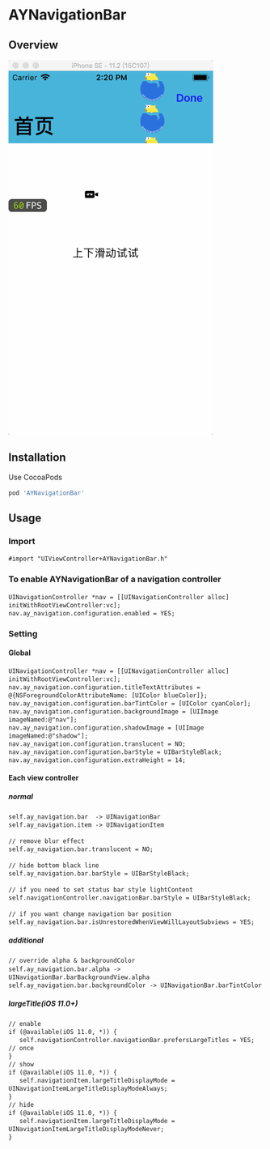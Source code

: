 # AYNavigationBar

## Overview

![snapshot](https://github.com/CodeABug/AYNavigationBar/blob/master/demo.gif)

## Installation

Use CocoaPods  

``` ruby
pod 'AYNavigationBar'
```

## Usage

### Import

``` objc
#import "UIViewController+AYNavigationBar.h"
```

### To enable AYNavigationBar of a navigation controller

``` objc
UINavigationController *nav = [[UINavigationController alloc] initWithRootViewController:vc];
nav.ay_navigation.configuration.enabled = YES;
```

### Setting
#### Global

``` objc
UINavigationController *nav = [[UINavigationController alloc] initWithRootViewController:vc];
nav.ay_navigation.configuration.titleTextAttributes = @{NSForegroundColorAttributeName: [UIColor blueColor]};
nav.ay_navigation.configuration.barTintColor = [UIColor cyanColor];
nav.ay_navigation.configuration.backgroundImage = [UIImage imageNamed:@"nav"];
nav.ay_navigation.configuration.shadowImage = [UIImage imageNamed:@"shadow"];
nav.ay_navigation.configuration.translucent = NO;
nav.ay_navigation.configuration.barStyle = UIBarStyleBlack;
nav.ay_navigation.configuration.extraHeight = 14;
```

#### Each view controller
##### normal

``` objc
self.ay_navigation.bar  -> UINavigationBar
self.ay_navigation.item -> UINavigationItem

// remove blur effect
self.ay_navigation.bar.translucent = NO;

// hide bottom black line
self.ay_navigation.bar.barStyle = UIBarStyleBlack;

// if you need to set status bar style lightContent
self.navigationController.navigationBar.barStyle = UIBarStyleBlack;

// if you want change navigation bar position
self.ay_navigation.bar.isUnrestoredWhenViewWillLayoutSubviews = YES;
```

##### additional

``` objc
// override alpha & backgroundColor
self.ay_navigation.bar.alpha ->　UINavigationBar.barBackgroundView.alpha
self.ay_navigation.bar.backgroundColor -> UINavigationBar.barTintColor
```

##### largeTitle(iOS 11.0+)

``` objc
// enable
if (@available(iOS 11.0, *)) {
   self.navigationController.navigationBar.prefersLargeTitles = YES; // once
}
// show
if (@available(iOS 11.0, *)) {
   self.navigationItem.largeTitleDisplayMode = UINavigationItemLargeTitleDisplayModeAlways;
}
// hide
if (@available(iOS 11.0, *)) {
   self.navigationItem.largeTitleDisplayMode = UINavigationItemLargeTitleDisplayModeNever;
}
```
